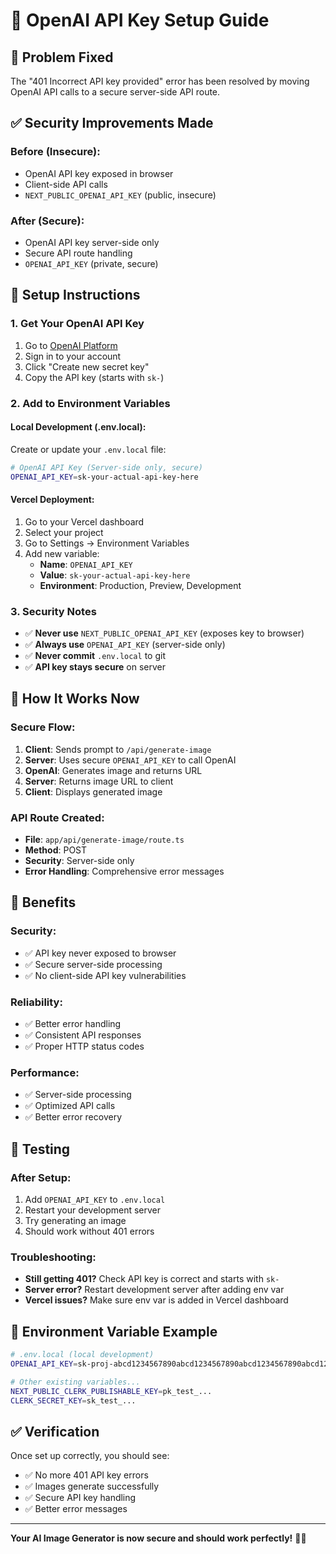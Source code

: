 # 🔑 OpenAI API Key Setup Guide

## 🚫 **Problem Fixed**
The "401 Incorrect API key provided" error has been resolved by moving OpenAI API calls to a secure server-side API route.

## ✅ **Security Improvements Made**

### **Before (Insecure):**
- OpenAI API key exposed in browser
- Client-side API calls
- `NEXT_PUBLIC_OPENAI_API_KEY` (public, insecure)

### **After (Secure):**
- OpenAI API key server-side only
- Secure API route handling
- `OPENAI_API_KEY` (private, secure)

## 🔧 **Setup Instructions**

### **1. Get Your OpenAI API Key**
1. Go to [OpenAI Platform](https://platform.openai.com/account/api-keys)
2. Sign in to your account
3. Click "Create new secret key"
4. Copy the API key (starts with `sk-`)

### **2. Add to Environment Variables**

#### **Local Development (.env.local):**
Create or update your `.env.local` file:
```bash
# OpenAI API Key (Server-side only, secure)
OPENAI_API_KEY=sk-your-actual-api-key-here
```

#### **Vercel Deployment:**
1. Go to your Vercel dashboard
2. Select your project
3. Go to Settings → Environment Variables
4. Add new variable:
   - **Name**: `OPENAI_API_KEY`
   - **Value**: `sk-your-actual-api-key-here`
   - **Environment**: Production, Preview, Development

### **3. Security Notes**
- ✅ **Never use** `NEXT_PUBLIC_OPENAI_API_KEY` (exposes key to browser)
- ✅ **Always use** `OPENAI_API_KEY` (server-side only)
- ✅ **Never commit** `.env.local` to git
- ✅ **API key stays secure** on server

## 🚀 **How It Works Now**

### **Secure Flow:**
1. **Client**: Sends prompt to `/api/generate-image`
2. **Server**: Uses secure `OPENAI_API_KEY` to call OpenAI
3. **OpenAI**: Generates image and returns URL
4. **Server**: Returns image URL to client
5. **Client**: Displays generated image

### **API Route Created:**
- **File**: `app/api/generate-image/route.ts`
- **Method**: POST
- **Security**: Server-side only
- **Error Handling**: Comprehensive error messages

## 🎯 **Benefits**

### **Security:**
- ✅ API key never exposed to browser
- ✅ Secure server-side processing
- ✅ No client-side API key vulnerabilities

### **Reliability:**
- ✅ Better error handling
- ✅ Consistent API responses
- ✅ Proper HTTP status codes

### **Performance:**
- ✅ Server-side processing
- ✅ Optimized API calls
- ✅ Better error recovery

## 🧪 **Testing**

### **After Setup:**
1. Add `OPENAI_API_KEY` to `.env.local`
2. Restart your development server
3. Try generating an image
4. Should work without 401 errors

### **Troubleshooting:**
- **Still getting 401?** Check API key is correct and starts with `sk-`
- **Server error?** Restart development server after adding env var
- **Vercel issues?** Make sure env var is added in Vercel dashboard

## 📝 **Environment Variable Example**

```bash
# .env.local (local development)
OPENAI_API_KEY=sk-proj-abcd1234567890abcd1234567890abcd1234567890abcd1234567890

# Other existing variables...
NEXT_PUBLIC_CLERK_PUBLISHABLE_KEY=pk_test_...
CLERK_SECRET_KEY=sk_test_...
```

## ✅ **Verification**

Once set up correctly, you should see:
- ✅ No more 401 API key errors
- ✅ Images generate successfully
- ✅ Secure API key handling
- ✅ Better error messages

---

**Your AI Image Generator is now secure and should work perfectly!** 🎨✨
